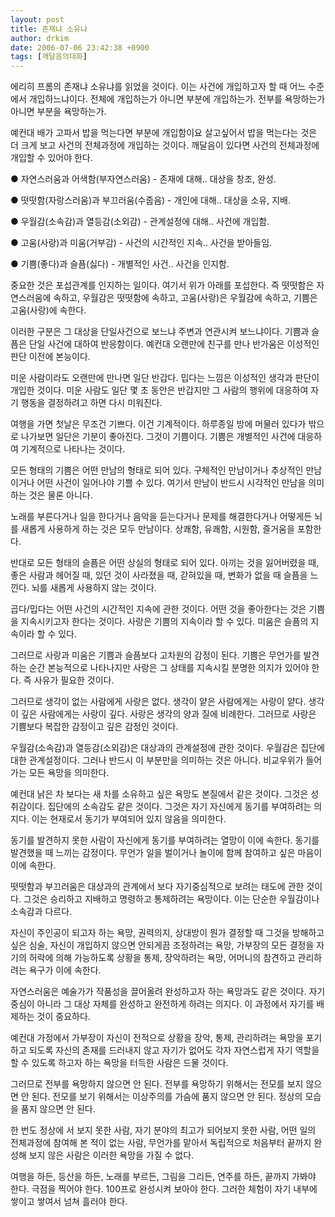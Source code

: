 ```yaml
---
layout: post
title: 존재냐 소유냐
author: drkim
date: 2006-07-06 23:42:38 +0900
tags: [깨달음의대화]
---
```


  
에리히 프롬의 존재냐 소유냐를 읽었을 것이다. 이는 사건에 개입하고자 할 때 어느 수준에서 개입하느냐이다. 전체에 개입하는가 아니면 부분에 개입하는가. 전부를 욕망하는가 아니면 부분을 욕망하는가. 
  

  
예컨대 배가 고파서 밥을 먹는다면 부분에 개입함이요 살고싶어서 밥을 먹는다는 것은 더 크게 보고 사건의 전체과정에 개입하는 것이다. 깨달음이 있다면 사건의 전체과정에 개입할 수 있어야 한다.
  

  
● 자연스러움과 어색함(부자연스러움) - 존재에 대해.. 대상을 창조, 완성.
  
● 떳떳함(자랑스러움)과 부끄러움(수줍음) - 개인에 대해.. 대상을 소유, 지배.
  
● 우월감(소속감)과 열등감(소외감) - 관계설정에 대해.. 사건에 개입함.
  
● 고움(사랑)과 미움(거부감) - 사건의 시간적인 지속.. 사건을 받아들임.
  
● 기쁨(좋다)과 슬픔(싫다) - 개별적인 사건.. 사건을 인지함.
  

  
중요한 것은 포섭관계를 인지하는 일이다. 여기서 위가 아래를 포섭한다. 즉 떳떳함은 자연스러움에 속하고, 우월감은 떳떳함에 속하고, 고움(사랑)은 우월감에 속하고, 기쁨은 고움(사랑)에 속한다. 
  

  
이러한 구분은 그 대상을 단일사건으로 보느냐 주변과 연관시켜 보느냐이다. 기쁨과 슬픔은 단일 사건에 대하여 반응함이다. 예컨대 오랜만에 친구를 만나 반가움은 이성적인 판단 이전에 본능이다.
  

  
미운 사람이라도 오랜만에 만나면 일단 반갑다. 밉다는 느낌은 이성적인 생각과 판단이 개입한 것이다. 미운 사람도 일단 몇 초 동안은 반갑지만 그 사람의 행위에 대응하여 자기 행동을 결정하려고 하면 다시 미워진다. 
  

  
여행을 가면 첫날은 무조건 기쁘다. 이건 기계적이다. 하루종일 방에 머물러 있다가 밖으로 나가보면 일단은 기분이 좋아진다. 그것이 기쁨이다. 기쁨은 개별적인 사건에 대응하여 기계적으로 나타나는 것이다. 
  

  
모든 형태의 기쁨은 어떤 만남의 형태로 되어 있다. 구체적인 만남이거나 추상적인 만남이거나 어떤 사건이 일어나야 기쁠 수 있다. 여기서 만남이 반드시 시각적인 만남을 의미하는 것은 물론 아니다. 
  

  
노래를 부른다거나 일을 한다거나 음악을 듣는다거나 문제를 해결한다거나 어떻게든 뇌를 새롭게 사용하게 하는 것은 모두 만남이다. 상쾌함, 유쾌함, 시원함, 즐거움을 포함한다. 
  

  
반대로 모든 형태의 슬픔은 어떤 상실의 형태로 되어 있다. 아끼는 것을 잃어버렸을 때, 좋은 사람과 헤어질 때, 있던 것이 사라졌을 때, 갇혀있을 때, 변화가 없을 때 슬픔을 느낀다. 뇌를 새롭게 사용하지 않는 것이다. 
  

  
곱다/밉다는 어떤 사건의 시간적인 지속에 관한 것이다. 어떤 것을 좋아한다는 것은 기쁨을 지속시키고자 한다는 것이다. 사랑은 기쁨의 지속이라 할 수 있다. 미움은 슬픔의 지속이라 할 수 있다. 
  

  
그러므로 사랑과 미움은 기쁨과 슬픔보다 고차원의 감정이 된다. 기쁨은 무언가를 발견하는 순간 본능적으로 나타나지만 사랑은 그 상태를 지속시킬 분명한 의지가 있어야 한다. 즉 사유가 필요한 것이다. 
  

  
그러므로 생각이 없는 사람에게 사랑은 없다. 생각이 얕은 사람에게는 사랑이 얕다. 생각이 깊은 사람에게는 사랑이 깊다. 사랑은 생각의 양과 질에 비례한다. 그러므로 사랑은 기쁨보다 복잡한 감정이고 깊은 감정인 것이다. 
  

  
우월감(소속감)과 열등감(소외감)은 대상과의 관계설정에 관한 것이다. 우월감은 집단에 대한 관계설정이다. 그러나 반드시 이 부분만을 의미하는 것은 아니다. 비교우위가 들어가는 모든 욕망을 의미한다. 
  

  
예컨대 낡은 차 보다는 새 차를 소유하고 싶은 욕망도 본질에서 같은 것이다. 그것은 성취감이다. 집단에의 소속감도 같은 것이다. 그것은 자기 자신에게 동기를 부여하려는 의지다. 이는 현재로서 동기가 부여되어 있지 않음을 의미한다. 
  

  
동기를 발견하지 못한 사람이 자신에게 동기를 부여하려는 열망이 이에 속한다. 동기를 발견했을 때 느끼는 감정이다. 무언가 일을 벌이거나 놀이에 함께 참여하고 싶은 마음이 이에 속한다. 
  

  
떳떳함과 부끄러움은 대상과의 관계에서 보다 자기중심적으로 보려는 태도에 관한 것이다. 그것은 승리하고 지배하고 명령하고 통제하려는 욕망이다. 이는 단순한 우월감이나 소속감과 다르다. 
  

  
자신이 주인공이 되고자 하는 욕망, 권력의지, 상대방이 뭔가 결정할 때 그것을 방해하고 싶은 심술, 자신이 개입하지 않으면 안되게끔 조정하려는 욕망, 가부장의 모든 결정을 자기의 허락에 의해 가능하도록 상황을 통제, 장악하려는 욕망, 어머니의 참견하고 관리하려는 욕구가 이에 속한다. 
  

  
자연스러움은 예술가가 작품성을 끌어올려 완성하고자 하는 욕망과도 같은 것이다. 자기중심이 아니라 그 대상 자체를 완성하고 완전하게 하려는 의지다. 이 과정에서 자기를 배제하는 것이 중요하다. 
  

  
예컨대 가정에서 가부장이 자신이 전적으로 상황을 장악, 통제, 관리하려는 욕망을 포기하고 되도록 자신의 존재를 드러내지 않고 자기가 없어도 각자 자연스럽게 자기 역할을 할 수 있도록 하고자 하는 욕망을 터득한 사람은 드물 것이다.
  

  
그러므로 전부를 욕망하지 않으면 안 된다. 전부를 욕망하기 위해서는 전모를 보지 않으면 안 된다. 전모를 보기 위해서는 이상주의를 가슴에 품지 않으면 안 된다. 정상의 모습을 품지 않으면 안 된다. 
  

  
한 번도 정상에 서 보지 못한 사람, 자기 분야의 최고가 되어보지 못한 사람, 어떤 일의 전체과정에 참여해 본 적이 없는 사람, 무언가를 맡아서 독립적으로 처음부터 끝까지 완성해 보지 않은 사람은 이러한 욕망을 가질 수 없다. 
  

  
여행을 하든, 등산을 하든, 노래를 부르든, 그림을 그리든, 연주를 하든, 끝까지 가봐야 한다. 극점을 찍어야 한다. 100프로 완성시켜 보아야 한다. 그러한 체험이 자기 내부에 쌓이고 쌓여서 넘쳐 흘러야 한다.